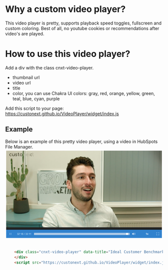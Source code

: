 # Why a custom video player?
This video player is pretty, supports playback speed toggles, fullscreen and custom coloring. Best of all, no youtube cookies or recommendations after video's are played.

# How to use this video player?
Add a div with the class cnxt-video-player. 
- thumbnail url
- video url
- title 
- color, you can use Chakra UI colors: gray, red, orange, yellow, green, teal, blue, cyan, purple

Add this script to your page: https://custonext.github.io/VideoPlayer/widget/index.js

## Example
Below is an example of this pretty video player, using a video in HubSpots File Manager.
![screenshot](https://raw.githubusercontent.com/Custonext/VideoPlayer/master/public/screenshot.png)


``` html

    <div class="cnxt-video-player" data-title="Ideal Customer Benchmark" data-thumbnail="https://lp.custonext.nl/hubfs/Benchmark.jpeg" data-video="https://lp.custonext.nl/hubfs/Videos/Ideal%20Customer%20Benchmark.mp4">
    </div>
    <script src="https://custonext.github.io/VideoPlayer/widget/index.js" type="text/javascript"></script>


```
